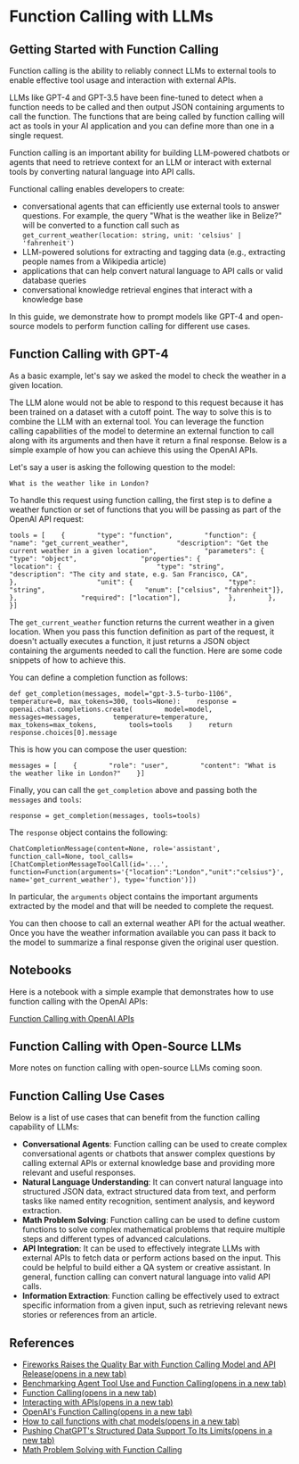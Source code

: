 # Function Calling with LLMs

## Getting Started with Function Calling

Function calling is the ability to reliably connect LLMs to external tools to enable effective tool usage and interaction with external APIs.

LLMs like GPT-4 and GPT-3.5 have been fine-tuned to detect when a function needs to be called and then output JSON containing arguments to call the function. The functions that are being called by function calling will act as tools in your AI application and you can define more than one in a single request.

Function calling is an important ability for building LLM-powered chatbots or agents that need to retrieve context for an LLM or interact with external tools by converting natural language into API calls.

Functional calling enables developers to create:

- conversational agents that can efficiently use external tools to answer questions. For example, the query "What is the weather like in Belize?" will be converted to a function call such as `get_current_weather(location: string, unit: 'celsius' | 'fahrenheit')`
- LLM-powered solutions for extracting and tagging data (e.g., extracting people names from a Wikipedia article)
- applications that can help convert natural language to API calls or valid database queries
- conversational knowledge retrieval engines that interact with a knowledge base

In this guide, we demonstrate how to prompt models like GPT-4 and open-source models to perform function calling for different use cases.

## Function Calling with GPT-4

As a basic example, let's say we asked the model to check the weather in a given location.

The LLM alone would not be able to respond to this request because it has been trained on a dataset with a cutoff point. The way to solve this is to combine the LLM with an external tool. You can leverage the function calling capabilities of the model to determine an external function to call along with its arguments and then have it return a final response. Below is a simple example of how you can achieve this using the OpenAI APIs.

Let's say a user is asking the following question to the model:

```
What is the weather like in London?
```



To handle this request using function calling, the first step is to define a weather function or set of functions that you will be passing as part of the OpenAI API request:

```
tools = [    {        "type": "function",        "function": {            "name": "get_current_weather",            "description": "Get the current weather in a given location",            "parameters": {                "type": "object",                "properties": {                    "location": {                        "type": "string",                        "description": "The city and state, e.g. San Francisco, CA",                    },                    "unit": {                        "type": "string",                         "enum": ["celsius", "fahrenheit"]},                },                "required": ["location"],            },        },       }]
```



The `get_current_weather` function returns the current weather in a given location. When you pass this function definition as part of the request, it doesn't actually executes a function, it just returns a JSON object containing the arguments needed to call the function. Here are some code snippets of how to achieve this.

You can define a completion function as follows:

```
def get_completion(messages, model="gpt-3.5-turbo-1106", temperature=0, max_tokens=300, tools=None):    response = openai.chat.completions.create(        model=model,        messages=messages,        temperature=temperature,        max_tokens=max_tokens,        tools=tools    )    return response.choices[0].message
```



This is how you can compose the user question:

```
messages = [    {        "role": "user",        "content": "What is the weather like in London?"    }]
```



Finally, you can call the `get_completion` above and passing both the `messages` and `tools`:

```
response = get_completion(messages, tools=tools)
```



The `response` object contains the following:

```
ChatCompletionMessage(content=None, role='assistant', function_call=None, tool_calls=[ChatCompletionMessageToolCall(id='...', function=Function(arguments='{"location":"London","unit":"celsius"}', name='get_current_weather'), type='function')])
```



In particular, the `arguments` object contains the important arguments extracted by the model and that will be needed to complete the request.

You can then choose to call an external weather API for the actual weather. Once you have the weather information available you can pass it back to the model to summarize a final response given the original user question.

## Notebooks

Here is a notebook with a simple example that demonstrates how to use function calling with the OpenAI APIs:

[Function Calling with OpenAI APIs](https://github.com/dair-ai/Prompt-Engineering-Guide/blob/main/notebooks/pe-function-calling.ipynb)

## Function Calling with Open-Source LLMs

More notes on function calling with open-source LLMs coming soon.

## Function Calling Use Cases

Below is a list of use cases that can benefit from the function calling capability of LLMs:

- **Conversational Agents**: Function calling can be used to create complex conversational agents or chatbots that answer complex questions by calling external APIs or external knowledge base and providing more relevant and useful responses.
- **Natural Language Understanding**: It can convert natural language into structured JSON data, extract structured data from text, and perform tasks like named entity recognition, sentiment analysis, and keyword extraction.
- **Math Problem Solving**: Function calling can be used to define custom functions to solve complex mathematical problems that require multiple steps and different types of advanced calculations.
- **API Integration**: It can be used to effectively integrate LLMs with external APIs to fetch data or perform actions based on the input. This could be helpful to build either a QA system or creative assistant. In general, function calling can convert natural language into valid API calls.
- **Information Extraction**: Function calling be effectively used to extract specific information from a given input, such as retrieving relevant news stories or references from an article.

## References

- [Fireworks Raises the Quality Bar with Function Calling Model and API Release(opens in a new tab)](https://blog.fireworks.ai/fireworks-raises-the-quality-bar-with-function-calling-model-and-api-release-e7f49d1e98e9)
- [Benchmarking Agent Tool Use and Function Calling(opens in a new tab)](https://blog.langchain.dev/benchmarking-agent-tool-use/)
- [Function Calling(opens in a new tab)](https://ai.google.dev/docs/function_calling)
- [Interacting with APIs(opens in a new tab)](https://python.langchain.com/docs/use_cases/apis)
- [OpenAI's Function Calling(opens in a new tab)](https://platform.openai.com/docs/guides/function-calling)
- [How to call functions with chat models(opens in a new tab)](https://cookbook.openai.com/examples/how_to_call_functions_with_chat_models)
- [Pushing ChatGPT's Structured Data Support To Its Limits(opens in a new tab)](https://minimaxir.com/2023/12/chatgpt-structured-data/)
- [Math Problem Solving with Function Calling](https://github.com/svpino/openai-function-calling/blob/main/sample.ipynb)